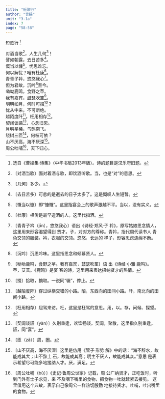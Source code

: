 ```yaml
---
title: "短歌行"
author: "曹操"
unit: "3-1a"
index: 7
page: "58-58"
---
```


短歌行
[^1-a]

对酒当歌[^1-b]，人生几何[^1-c]！  
譬如朝露，去日苦多[^1-d]。  
慨当以慷[^1-e]，忧思难忘。  
何以解忧？唯有杜康[^1-f]。  
青青子衿，悠悠我心[^1-g]。  
但为君故，沉吟[^1-h]至今。  
呦呦鹿鸣，食野之苹。  
我有嘉宾，鼓瑟吹笙[^1-i]。  
明明如月，何时可掇[^1-j]？  
忧从中来，不可断绝。  
越陌度阡[^1-k]，枉用相存[^1-l]。  
契阔谈讌[^1-m]，心念旧恩。  
月明星稀，乌鹊南飞。  
绕树三匝[^1-n]，何枝可依？  
山不厌高，海不厌深[^1-o]。  
周公吐哺[^1-p]，天下归心。  

[^1-a]: 选自《曹操集·诗集》（中华书局2013年版）。诗的题目是汉乐府旧题。
[^1-b]: 〔对酒当歌〕面对着酒与歌，即饮酒听歌。当，也是“对”的意思。
[^1-c]: 〔几何〕多少。
[^1-d]: 〔去日苦多〕可悲的是逝去的日子太多了。这是慨叹人生短暂。
[^1-e]: 〔慨当以慷〕即“慷慨”。这里指宴会上的歌声激越不平。当以，没有实义。
[^1-f]: 〔杜康〕相传是最早造酒的人。这里代指酒。
[^1-g]: 〔青青子衿（jīn），悠悠我心〕语出《诗经·郑风·子
    衿》，原写姑娘思念情人，这里用来形容渴望得到
    贤才。子，对对方的尊称。青衿，指代周代读书人
    青色交领的服装。衿，衣服的交领。悠悠，长远的
    样子，形容思虑连绵不断。
[^1-h]: 〔沉吟〕沉思吟味。这里指思念和倾慕贤人。
[^1-i]: 〔呦呦鹿鸣，食野之苹。我有嘉宾，鼓瑟吹笙〕语
    出《诗经·小雅·鹿鸣》。苹，艾蒿。《鹿鸣》是宴
    客的诗，这里用来表达招纳贤才的热情。
[^1-j]: 〔掇〕拾取，摘取。一说同“辍”，停止。
[^1-k]: 〔越陌度阡〕穿过纵横交错的小路。陌，东西向的田间小路。阡，南北向的田间小路。
[^1-l]: 〔枉用相存〕屈驾来访。枉，这里是枉驾的意思。用，以。存，问候、探望。
[^1-m]: 〔契阔谈讌（yàn）〕久别重逢，欢饮畅谈。契阔，聚散，这里指久别重逢。讌，同“宴”。
[^1-n]: 〔匝（zā）〕周，圈。
[^1-o]: 〔山不厌高，海不厌深〕这里是仿用《管子·形势
    解》中的话：“海不辞水，故能成其大；山不辞土
    石，故能成其高；明主不厌人，故能成其众。”意思
    是表示希望尽可能多地接纳人才。厌，满足。
[^1-p]: 〔周公吐哺（bǔ）〕《史记·鲁周公世家》记载，周
    公广纳贤才，正吃饭时，听到门外有士子求见，来
    不及咽下嘴里的食物，把食物一吐就赶紧去接见。
    这里借用这个典故，表示自己像周公一样热切殷勤
    地接待贤才。吐哺，吐出嘴里的食物。

